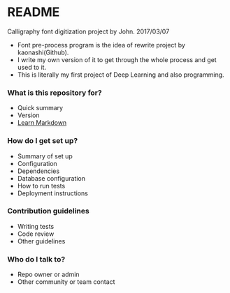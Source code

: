 # README #

Calligraphy font digitization project by John. 2017/03/07
* Font pre-process program is the idea of rewrite project by kaonashi(Github).
* I write my own version of it to get through the whole process and get used to it.
* This is literally my first project of Deep Learning and also programming.

### What is this repository for? ###

* Quick summary
* Version
* [Learn Markdown](https://bitbucket.org/tutorials/markdowndemo)

### How do I get set up? ###

* Summary of set up
* Configuration
* Dependencies
* Database configuration
* How to run tests
* Deployment instructions

### Contribution guidelines ###

* Writing tests
* Code review
* Other guidelines

### Who do I talk to? ###

* Repo owner or admin
* Other community or team contact